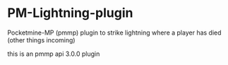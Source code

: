 # PM-Lightning-plugin
Pocketmine-MP (pmmp) plugin to strike lightning where a player has died (other things incoming) 

this is an pmmp api 3.0.0 plugin
